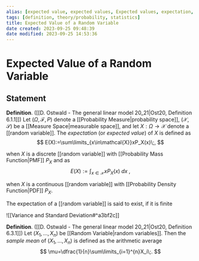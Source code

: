 ```yaml
---
alias: [expected value, expected values, Expected values, expectation, expectations, mean, sample mean, Mean, means, Means, average, Average, averages, Averages, averaged]
tags: [definition, theory/probability, statistics]
title: Expected Value of a Random Variable
date created: 2023-09-25 09:48:39
date modified: 2023-09-25 14:53:36
---
```


# Expected Value of a Random Variable

## Statement

**Definition**. ([[D. Ostwald - The general linear model 20_21|Ost20, Definition 6.1.1]]) Let $(\Omega,\mathcal{F},P)$ denote a [[Probability Measure|probability space]], $(\mathcal{X}, \mathcal{S})$ be a [[Measure Space|measurable space]], and let $X:\Omega\to\mathcal{X}$ denote a [[random variable]]. The _expectation_ (or _expected value_) of $X$ is defined as
$$
E(X):=\sum\limits_{x\in\mathcal{X}}xP_X(x)\;,
$$

when $X$ is a discrete [[random variable]] with [[Probability Mass Function|PMF]] $P_X$ and as
$$
E(X):=\int_{x\in\mathcal{X}}xP_X(x)\;dx\;,
$$

when $X$ is a continuous [[random variable]] with [[Probability Density Function|PDF]] $P_X$.

The expectation of a [[random variable]] is said to exist, if it is finite

![[Variance and Standard Deviation#^a3bf2c]]

**Definition**. ([[D. Ostwald - The general linear model 20_21|Ost20, Definition 6.3.1]]) Let $(X_1, \ldots, X_n)$ be [[Random Variable|random variables]]. Then the _sample mean_ of $(X_1, \ldots, X_n)$ is defined as the arithmetic average
$$
\mu=\dfrac{1}{n}\sum\limits_{i=1}^{n}X_i\;.
$$

